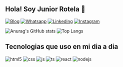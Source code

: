 ## Hola! Soy Junior Rotela 👋



[![Blog](https://img.shields.io/website?label=Junior_Rotela&style=for-the-badge&url=https://sujeitoprogramador.com/)]()
[![Whatsapp](https://img.shields.io/badge/WhatsApp-25D366?style=for-the-badge&logo=whatsapp&logoColor=white)]()
[![Linkeding](https://img.shields.io/badge/LinkedIn-0077B5?style=for-the-badge&logo=linkedin&logoColor=white)]()
[![Instagram](https://img.shields.io/badge/Instagram-E4405F?style=for-the-badge&logo=instagram&logoColor=white)]()



![Anurag's GitHub stats](https://github-readme-stats.vercel.app/api?username=juniorRotela&theme=neon&show_icons=true)
![Top Langs](https://github-readme-stats.vercel.app/api/top-langs/?username=juniorRotela&hide_progress=true)

## Tecnologias que uso en mi dia a dia

<div style="display: inline_block">
  <img align="center" alt="html5" src="https://img.shields.io/badge/HTML5-E34F26?style=for-the-badge&logo=html5&logoColor=white" />
  <img align="center" alt="css" src="https://img.shields.io/badge/CSS3-1572B6?style=for-the-badge&logo=css3&logoColor=white" />
  <img align="center" alt="js" src="https://img.shields.io/badge/JavaScript-F7DF1E?style=for-the-badge&logo=javascript&logoColor=black" />
  <img align="center" alt="ts" src="https://img.shields.io/badge/TypeScript-007ACC?style=for-the-badge&logo=typescript&logoColor=white" />
  <img align="center" alt="react" src="https://img.shields.io/badge/React-20232A?style=for-the-badge&logo=react&logoColor=61DAFB" />
  <img align="center" alt="nodejs" src="https://img.shields.io/badge/Node.js-43853D?style=for-the-badge&logo=node.js&logoColor=white" />
</div><br/>
